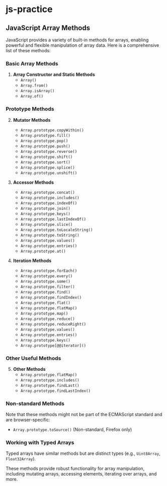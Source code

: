 # js-practice

## JavaScript Array Methods

JavaScript provides a variety of built-in methods for arrays, enabling powerful and flexible manipulation of array data. Here is a comprehensive list of these methods:

### Basic Array Methods

1. **Array Constructor and Static Methods**
   - `Array()`
   - `Array.from()`
   - `Array.isArray()`
   - `Array.of()`

### Prototype Methods

2. **Mutator Methods**
   - `Array.prototype.copyWithin()`
   - `Array.prototype.fill()`
   - `Array.prototype.pop()`
   - `Array.prototype.push()`
   - `Array.prototype.reverse()`
   - `Array.prototype.shift()`
   - `Array.prototype.sort()`
   - `Array.prototype.splice()`
   - `Array.prototype.unshift()`

3. **Accessor Methods**
   - `Array.prototype.concat()`
   - `Array.prototype.includes()`
   - `Array.prototype.indexOf()`
   - `Array.prototype.join()`
   - `Array.prototype.keys()`
   - `Array.prototype.lastIndexOf()`
   - `Array.prototype.slice()`
   - `Array.prototype.toLocaleString()`
   - `Array.prototype.toString()`
   - `Array.prototype.values()`
   - `Array.prototype.entries()`
   - `Array.prototype.at()`

4. **Iteration Methods**
   - `Array.prototype.forEach()`
   - `Array.prototype.every()`
   - `Array.prototype.some()`
   - `Array.prototype.filter()`
   - `Array.prototype.find()`
   - `Array.prototype.findIndex()`
   - `Array.prototype.flat()`
   - `Array.prototype.flatMap()`
   - `Array.prototype.map()`
   - `Array.prototype.reduce()`
   - `Array.prototype.reduceRight()`
   - `Array.prototype.values()`
   - `Array.prototype.entries()`
   - `Array.prototype.keys()`
   - `Array.prototype[@@iterator]()`

### Other Useful Methods

5. **Other Methods**
   - `Array.prototype.flatMap()`
   - `Array.prototype.includes()`
   - `Array.prototype.findLast()`
   - `Array.prototype.findLastIndex()`

### Non-standard Methods
Note that these methods might not be part of the ECMAScript standard and are browser-specific:
   - `Array.prototype.toSource()` (Non-standard, Firefox only)

### Working with Typed Arrays
Typed arrays have similar methods but are distinct types (e.g., `Uint8Array`, `Float32Array`).

These methods provide robust functionality for array manipulation, including mutating arrays, accessing elements, iterating over arrays, and more.
